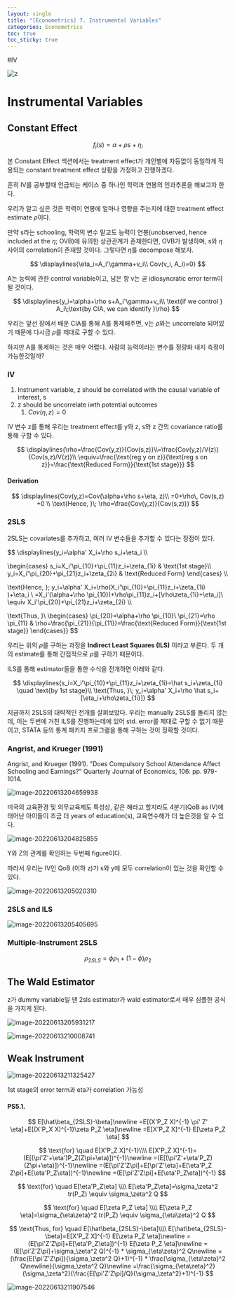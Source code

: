 ```yaml
---
layout: single
title: "[Econometrics] 7. Instrumental Variables"
categories: Econometrics
toc: true
toc_sticky: true
---
```


#IV

![z](../../assets/images/2022-05-11-econometrics_7/z.png)






# Instrumental Variables





## Constant Effect


$$
f_i(s)=\alpha+\rho s+\eta_i
$$


본 Constant Effect 섹션에서는 treatment effect가 개인별에 차등없이 동일하게 적용되는 constant treatment effect 상황을 가정하고 진행하겠다.

흔히 IV를 공부할때 언급되는 케이스 중 하나인 학력과 연봉의 인과추론을 해보고자 한다.

우리가 알고 싶은 것은 학력이 연봉에 얼마나 영향을 주는지에 대한 treatment effect estimate $\rho$이다.

 

만약 s라는 schooling, 학력의 변수 말고도 능력이 연봉(unobserved, hence included at the $\eta$; OVB)에 유의한 상관관계가 존재한다면, OVB가 발생하며, s와 $\eta$ 사이의 correlation이 존재할 것이다. 그렇다면 $\eta$를 decompose 해보자.


$$
\displaylines{\eta_i=A_i'\gamma+v_i\\
Cov(v_i, A_i)=0}
$$


A는 능력에 관한 control variable이고, 남은 항 v는 곧 idiosyncratic error term이 될 것이다.


$$
\displaylines{y_i=\alpha+\rho s+A_i'\gamma+v_i\\
\text{if we control } A_i\;\text{by CIA, we can identify }\rho}
$$


우리는 앞선 장에서 배운 CIA를 통해 A를 통제해주면, v는 $\rho$와는 uncorrelate 되어있기 때문에 다시금 $\rho$를 제대로 구할 수 있다.

하지만 A를 통제하는 것은 매우 어렵다. 사람의 능력이라는 변수를 정량화 내지 측정이 가능한것일까?



### IV



1. Instrument variable, z should be correlated with the causal variable of interest, s
2. z should be uncorrelate iwth potential outcomes
   1. $Cov(\eta, z)=0$

IV 변수 z를 통해 우리는 treatment effect를 y와 z, s와 z 간의 covariance ratio를 통해 구할 수 있다.


$$
\displaylines{\rho=\frac{Cov(y,z)}{Cov(s,z)}\\=\frac{Cov(y,z)/V(z)}{Cov(s,z)/V(z)}\\
\equiv=\frac{\text{reg y on z}}{\text{reg s on z}}=\frac{\text{Reduced Form}}{\text{1st stage}}}
$$


#### Derivation


$$
\displaylines{Cov(y,z)=Cov(\alpha+\rho s+\eta, z)\\
=0+\rho\, Cov(s,z) +0
\\
\text{Hence, }\; \rho=\frac{Cov(y,z)}{Cov(s,z)}}
$$


### 2SLS

2SLS는 covariates를 추가하고, 여러 IV 변수들을 추가할 수 있다는 장점이 있다.


$$
\displaylines{y_i=\alpha' X_i+\rho s_i+\eta_i 
\\\\

\begin{cases}
s_i=X_i'\pi_{10}+\pi_{11}z_i+\zeta_{1i} & \text{1st stage}\\\\
y_i=X_i'\pi_{20}+\pi_{21}z_i+\zeta_{2i} & \text{Reduced Form}
\end{cases}
\\\\

\text{Hence, }\; y_i=\alpha' X_i+\rho(X_i'\pi_{10}+\pi_{11}z_i+\zeta_{1i} )+\eta_i \\
=X_i'(\alpha+\rho \pi_{10})+\rho\pi_{11}z_i+[\rho\zeta_{1i}+\eta_i]\\
\equiv X_i'\pi_{20}+\pi_{21}z_i+\zeta_{2i}
\\\\

\text{Thus, }\\
\begin{cases}
\pi_{20}=\alpha+\rho \pi_{10}\\
\pi_{21}=\rho \pi_{11} & \rho=\frac{\pi_{21}}{\pi_{11}}=\frac{\text{Reduced Form}}{\text{1st stage}}
\end{cases}}
$$


우리는 위의 $\rho$를 구하는 과정을 **Indirect Least Squares (ILS)** 이라고 부른다. 두 개의 estimate를 통해 간접적으로 $\rho$를 구하기 때문이다.

ILS를 통해 estimator들을 통한 수식을 전개하면 아래와 같다.


$$
\displaylines{s_i=X_i'\pi_{10}+\pi_{11}z_i+\zeta_{1i}=\hat s_i+\zeta_{1i} \quad \text{by 1st stage}\\
\text{Thus, }\; y_i=\alpha' X_i+\rho \hat s_i+[\eta_i+\rho\zeta_{1i}]}
$$




지금까지 2SLS의 대략적인 전개를 살펴보았다. 우리는 manually 2SLS를 돌리지 않는데, 이는 두번에 거친 ILS를 진행하는데에 있어 std. error를 제대로 구할 수 없기 때문이고, STATA 등의 통계 패키지 프로그램을 통해 구하는 것이 정확할 것이다.



### Angrist, and Krueger (1991)

Angrist, and Krueger (1991). "Does Compulsory School Attendance Affect Schooling and Earnings?" Quarterly Journal of Economics, 106: pp. 979-1014.



![image-20220613204659938](../../assets/images/2022-05-11-econometrics_7/image-20220613204659938.png)

미국의 교육환경 및 의무교육제도 특성상, 같은 해라고 할지라도 4분기(QoB as IV)에 태어난 아이들이 조금 더 years of education(s), 교육연수해가 더 높은것을 알 수 있다.



![image-20220613204825855](../../assets/images/2022-05-11-econometrics_7/image-20220613204825855.png)

Y와 Z의 관계를 확인하는 두번째 figure이다.



따라서 우리는 IV인 QoB (이하 z)가 s와 y에 모두 correlation이 있는 것을 확인할 수 있다.

![image-20220613205020310](../../assets/images/2022-05-11-econometrics_7/image-20220613205020310.png)





### 2SLS and ILS



![image-20220613205405695](../../assets/images/2022-05-11-econometrics_7/image-20220613205405695.png)	



### Multiple-Instrument 2SLS


$$
\rho_{2SLS}=\phi\rho_1+(1-\phi)\rho_2
$$




## The Wald Estimator

z가 dummy variable일 땐 2sls estimator가 wald estimator로서 매우 심플한 공식을 가지게 된다.



![image-20220613205931217](../../assets/images/2022-05-11-econometrics_7/image-20220613205931217.png)



![image-20220613210008741](../../assets/images/2022-05-11-econometrics_7/image-20220613210008741.png)



## Weak Instrument

![image-20220613211325427](../../assets/images/2022-05-11-econometrics_7/image-20220613211325427.png)



1st stage의 error term과 eta가 correlation 가능성



#### PS5.1.


$$
E[\hat\beta_{2SLS}-\beta]\newline
=E[(X'P_Z X)^{-1} \pi' Z' \eta]+E[(X'P_X X)^{-1}\zeta P_Z \eta]\newline
=E[X'P_Z X]^{-1} E[\zeta P_Z \eta]
$$


$$
\text{for} \quad E[X'P_Z X]^{-1}\\\\
E[X'P_Z X]^{-1}=(E[(\pi'Z'+\eta')P_Z(Z\pi+\eta)])^{-1}\newline
=(E[(\pi'Z'+\eta'P_Z)(Z\pi+\eta)])^{-1}\newline
=(E[\pi'Z'Z\pi]+E[\pi'Z'\eta]+E[\eta'P_Z Z\pi]+E[\eta'P_Z\eta])^{-1}\newline
=(E[\pi'Z'Z\pi]+E[\eta'P_Z\eta])^{-1}
$$

$$
\text{for} \quad E[\eta'P_Z\eta] \\\\
E[\eta'P_Z\eta]=\sigma_\zeta^2 tr(P_Z)  \equiv  \sigma_\zeta^2 Q
$$

$$
\text{for} \quad E[\zeta P_Z \eta] \\\\
E[\zeta P_Z \eta]=\sigma_{\eta\zeta}^2 tr(P_Z)  \equiv  \sigma_{\eta\zeta}^2 Q
$$



$$
\text{Thus, for} \quad E[\hat\beta_{2SLS}-\beta]\\\\
E[\hat\beta_{2SLS}-\beta]=E[X'P_Z X]^{-1} E[\zeta P_Z \eta]\newline
=(E[\pi'Z'Z\pi]+E[\eta'P_Z\eta])^{-1} E[\zeta P_Z \eta]\newline
=(E[\pi'Z'Z\pi]+\sigma_\zeta^2 Q)^{-1} * \sigma_{\eta\zeta}^2 Q\newline
=(\frac{E[\pi'Z'Z\pi]}{\sigma_\zeta^2 Q}+1)^{-1} * \frac{\sigma_{\eta\zeta}^2 Q\newline}{\sigma_\zeta^2 Q}\newline
=\frac{\sigma_{\eta\zeta}^2}{\sigma_\zeta^2}(\frac{E[\pi'Z'Z\pi]/Q}{\sigma_\zeta^2}+1)^{-1}
$$


![image-20220613211907546](../../assets/images/2022-05-11-econometrics_7/image-20220613211907546.png)



